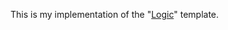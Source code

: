 This is my implementation of the "[Logic](http://www.free-css.com/free-css-templates/page225/logic)" template.